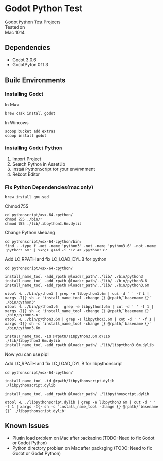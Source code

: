 # Godot Python Test

Godot Python Test Projects  
Tested on  
Mac 10.14

## Dependencies

- Godot 3.0.6
- GodotPyton 0.11.3

## Build Environments

### Installing Godot

In Mac
```
brew cask install godot
```

In Windows

```
scoop bucket add extras
scoop install godot
```

### Installing Godot Python

1. Import Project
2. Search Python in AssetLib
3. Install PythonScript for your environment
4. Reboot Editor

### Fix Python Dependencies(mac only)

```
brew install gnu-sed
```

Chmod 755
```
cd pythonscript/osx-64-cpython/
chmod 755 ./bin/*
chmod 755 ./lib/libpython3.6m.dylib
```

Change Python shebang
```
cd pythonscript/osx-64-cpython/bin/
find . -type f -not -name 'python3' -not -name 'python3.6' -not -name 'python3.6m' | xargs gsed -i '1c #!./python3.6'
```

Add LC_RPATH and fix LC_LOAD_DYLIB for python
```
cd pythonscript/osx-64-cpython/

install_name_tool -add_rpath @loader_path/../lib/ ./bin/python3
install_name_tool -add_rpath @loader_path/../lib/ ./bin/python3.6
install_name_tool -add_rpath @loader_path/../lib/ ./bin/python3.6m

otool -L ./bin/python3 | grep -e libpython3.6m | cut -d ' ' -f 1 | xargs -I{} sh -c 'install_name_tool -change {} @rpath/`basename {}` ./bin/python3'
otool -L ./bin/python3.6 | grep -e libpython3.6m | cut -d ' ' -f 1 | xargs -I{} sh -c 'install_name_tool -change {} @rpath/`basename {}` ./bin/python3.6'
otool -L ./bin/python3.6m | grep -e libpython3.6m | cut -d ' ' -f 1 | xargs -I{} sh -c 'install_name_tool -change {} @rpath/`basename {}` ./bin/python3.6m'

install_name_tool -id @rpath/libpython3.6m.dylib ./lib/libpython3.6m.dylib
install_name_tool -add_rpath @loader_path/ ./lib/libpython3.6m.dylib
```

Now you can use pip!

Add LC_RPATH and fix LC_LOAD_DYLIB for libpythonscript
```
cd pythonscript/osx-64-cpython/

install_name_tool -id @rpath/libpythonscript.dylib ./libpythonscript.dylib

install_name_tool -add_rpath @loader_path/ ./libpythonscript.dylib

otool -L ./libpythonscript.dylib | grep -e libpython3.6m | cut -d ' ' -f 1 | xargs -I{} sh -c 'install_name_tool -change {} @rpath/`basename {}` ./libpythonscript.dylib'
```

## Known Issues

- Plugin load problem on Mac after packaging (TODO: Need to fix Godot or Godot Python)
- Python directory problem on Mac after packaging (TODO: Need to fix Godot or Godot Python)
